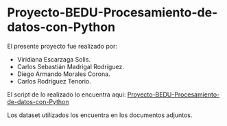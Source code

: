 # Proyecto-BEDU-Procesamiento-de-datos-con-Python

El presente proyecto fue realizado por: 

* Viridiana Escarzaga Solis.
* Carlos Sebastián Madrigal Rodríguez.
* Diego Armando Morales Corona.
* Carlos Rodríguez Tenorio.

El script de lo realizado lo encuentra aqui: [Proyecto-BEDU-Procesamiento-de-datos-con-Python](https://github.com/DiegoCorona/Proyecto-BEDU-Procesamiento-de-datos-con-Python/blob/main/Proyecto_BEDU_Procesamiento_de_datos_con_Python.ipynb)

Los dataset utilizados los encuentra en los documentos adjuntos. 

